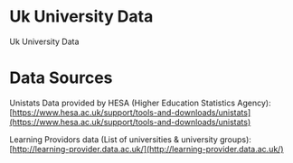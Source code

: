 # Uk University Data

Uk University Data

# Data Sources
Unistats Data provided by HESA (Higher Education Statistics Agency):
[https://www.hesa.ac.uk/support/tools-and-downloads/unistats](https://www.hesa.ac.uk/support/tools-and-downloads/unistats)

Learning Providors data (List of universities & university groups): 
[http://learning-provider.data.ac.uk/](http://learning-provider.data.ac.uk/)